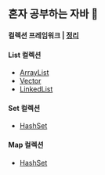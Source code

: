 ## 혼자 공부하는 자바 📝

<h4>컬렉션 프레임워크 | <a href="https://github.com/2SunE/Java-study/blob/master/src/ch13/exam01/collection.md">정리</a></h4>

<h4>List 컬렉션</h4>
<ul>
	<li>
		<a href="https://github.com/2SunE/Java-study/blob/master/src/ch13/exam01/ArrayListExample.java">ArrayList</a>
	</li>
	<li>
		<a href="https://github.com/2SunE/Java-study/blob/master/src/ch13/exam01/VectorExample.java">Vector</a>
	</li>
	<li>
		<a href="https://github.com/2SunE/Java-study/blob/master/src/ch13/exam01/LinkedListExample.java">LinkedList</a>
	</li>
</ul>

<h4>Set 컬렉션</h4>
<ul>
	<li>
		<a href="https://github.com/2SunE/Java-study/blob/master/src/ch13/exam01/HashSetExample.java">HashSet</a>
	</li>
</ul>

<h4>Map 컬렉션</h4>
<ul>
	<li>
		<a href="https://github.com/2SunE/Java-study/blob/master/src/ch13/exam01/HashSetExample.java">HashSet</a>
	</li>
</ul>